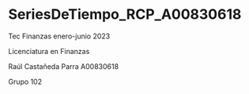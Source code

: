 # SeriesDeTiempo_RCP_A00830618

Tec Finanzas enero-junio 2023

Licenciatura en Finanzas

Raúl Castañeda Parra A00830618

Grupo 102
